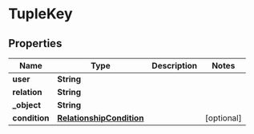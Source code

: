 

# TupleKey


## Properties

| Name | Type | Description | Notes |
|------------ | ------------- | ------------- | -------------|
|**user** | **String** |  |  |
|**relation** | **String** |  |  |
|**_object** | **String** |  |  |
|**condition** | [**RelationshipCondition**](RelationshipCondition.md) |  |  [optional] |



